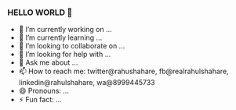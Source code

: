 ### HELLO WORLD 👋

- 🔭 I’m currently working on ...
- 🌱 I’m currently learning ...
- 👯 I’m looking to collaborate on ...
- 🤔 I’m looking for help with ...
- 💬 Ask me about ...
- 📫 How to reach me: twitter@rahushahare, fb@realrahulshahare, linkedin@rahulshahare, wa@8999445733
- 😄 Pronouns: ...
- ⚡ Fun fact: ...

